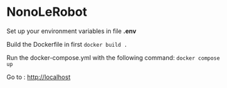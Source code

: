 # NonoLeRobot

Set up your environment variables in file **.env**

Build the Dockerfile in first
`
docker build .
`

Run the docker-compose.yml with the following command:
`
docker compose up
`

Go to : [http://localhost](http://localhost)
